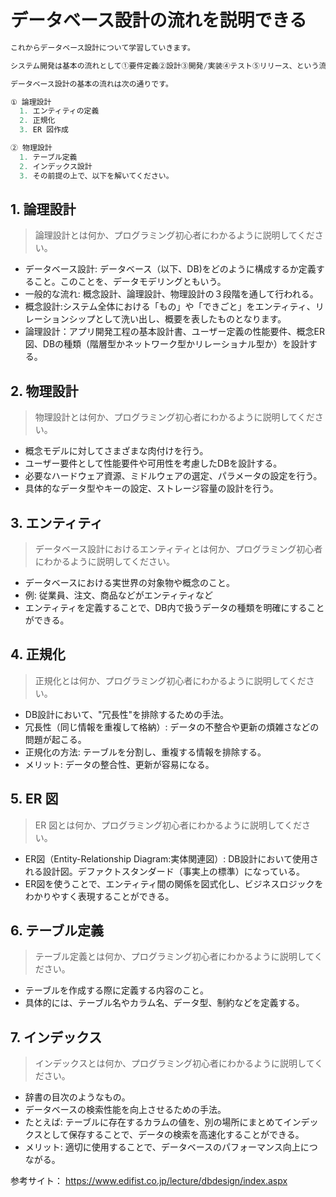 # データベース設計の流れを説明できる

```sql
これからデータベース設計について学習していきます。

システム開発は基本の流れとして①要件定義②設計③開発/実装④テスト⑤リリース、という流れで進んでいきます。データベース設計はその中の「②設計」で行われます。

データベース設計の基本の流れは次の通りです。

① 論理設計
  1. エンティティの定義
  2. 正規化
  3. ER 図作成

② 物理設計
  1. テーブル定義
  2. インデックス設計
  3. その前提の上で、以下を解いてください。
```

## 1. 論理設計
> 論理設計とは何か、プログラミング初心者にわかるように説明してください。

- データベース設計: データベース（以下、DB)をどのように構成するか定義すること。このことを、データモデリングともいう。
- 一般的な流れ: 概念設計、論理設計、物理設計の３段階を通して行われる。
- 概念設計:システム全体における「もの」や「できごと」をエンティティ、リレーションシップとして洗い出し、概要を表したものとなります。
- 論理設計：アプリ開発工程の基本設計書、ユーザー定義の性能要件、概念ER図、DBの種類（階層型かネットワーク型かリレーショナル型か）を設計する。

## 2. 物理設計
> 物理設計とは何か、プログラミング初心者にわかるように説明してください。
- 概念モデルに対してさまざまな肉付けを行う。
- ユーザー要件として性能要件や可用性を考慮したDBを設計する。
- 必要なハードウェア資源、ミドルウェアの選定、パラメータの設定を行う。
- 具体的なデータ型やキーの設定、ストレージ容量の設計を行う。

## 3. エンティティ
> データベース設計におけるエンティティとは何か、プログラミング初心者にわかるように説明してください。
- データベースにおける実世界の対象物や概念のこと。
- 例: 従業員、注文、商品などがエンティティなど
- エンティティを定義することで、DB内で扱うデータの種類を明確にすることができる。

## 4. 正規化
> 正規化とは何か、プログラミング初心者にわかるように説明してください。
- DB設計において、"冗長性"を排除するための手法。
- 冗長性（同じ情報を重複して格納）: データの不整合や更新の煩雑さなどの問題が起こる。
- 正規化の方法: テーブルを分割し、重複する情報を排除する。
- メリット: データの整合性、更新が容易になる。

## 5. ER 図
> ER 図とは何か、プログラミング初心者にわかるように説明してください。
- ER図（Entity-Relationship Diagram:実体関連図）: DB設計において使用される設計図。デファクトスタンダード（事実上の標準）になっている。
- ER図を使うことで、エンティティ間の関係を図式化し、ビジネスロジックをわかりやすく表現することができる。

## 6. テーブル定義
> テーブル定義とは何か、プログラミング初心者にわかるように説明してください。
- テーブルを作成する際に定義する内容のこと。
- 具体的には、テーブル名やカラム名、データ型、制約などを定義する。

## 7. インデックス
> インデックスとは何か、プログラミング初心者にわかるように説明してください。
- 辞書の目次のようなもの。
- データベースの検索性能を向上させるための手法。
- たとえば: テーブルに存在するカラムの値を、別の場所にまとめてインデックスとして保存することで、データの検索を高速化することができる。
- メリット: 適切に使用することで、データベースのパフォーマンス向上につながる。

参考サイト：
https://www.edifist.co.jp/lecture/dbdesign/index.aspx
